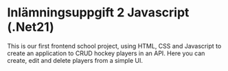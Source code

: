 # Inlämningsuppgift 2 Javascript (.Net21)

This is our first frontend school project, using HTML, CSS and Javascript to create an application to CRUD hockey players in an API. Here you can create, edit and delete players from a simple UI.
